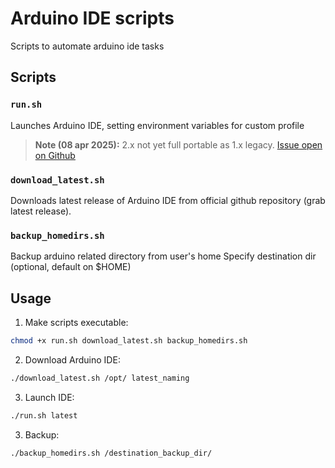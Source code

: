 # Arduino IDE scripts
Scripts to automate arduino ide tasks
## Scripts

### `run.sh`
Launches Arduino IDE, setting environment variables for custom profile 
> **Note (08 apr 2025):** 2.x not yet full portable as 1.x legacy. [Issue open on Github](https://github.com/arduino/arduino-ide/issues/122)

### `download_latest.sh`
Downloads latest release of Arduino IDE from official github repository (grab latest release).

### `backup_homedirs.sh`
Backup arduino related directory from user's home
Specify destination dir (optional, default on $HOME)

## Usage

1. Make scripts executable:
```bash
chmod +x run.sh download_latest.sh backup_homedirs.sh
```

2. Download Arduino IDE:
```bash
./download_latest.sh /opt/ latest_naming
```

3. Launch IDE:
```bash
./run.sh latest
```

3. Backup:
```bash
./backup_homedirs.sh /destination_backup_dir/
``````